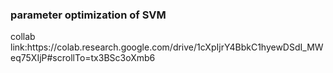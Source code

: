 <h3>parameter optimization of SVM</h3>
collab link:https://colab.research.google.com/drive/1cXpIjrY4BbkC1hyewDSdI_MWeq75XIjP#scrollTo=tx3BSc3oXmb6
